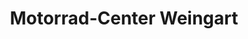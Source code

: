 ---
title: "Motorrad-Center Weingart"
url: /osterburg-altmark/motorrad-center-weingart/
shop: Motorrad
---